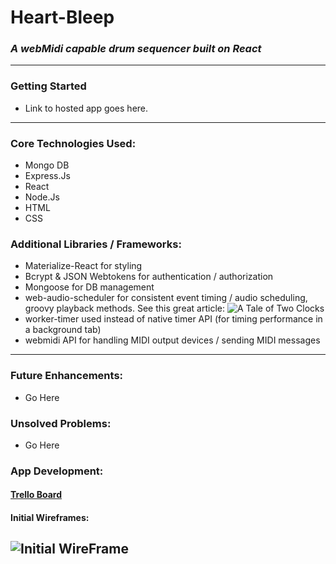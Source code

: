 # Heart-Bleep

### *A webMidi capable drum sequencer built on React*
----
### Getting Started
- Link to hosted app goes here.

---
### Core Technologies Used:
- Mongo DB
- Express.Js
- React
- Node.Js
- HTML 
- CSS

### Additional Libraries / Frameworks:
- Materialize-React for styling
- Bcrypt & JSON Webtokens for authentication / authorization
- Mongoose for DB management
- web-audio-scheduler for consistent event timing / audio scheduling, groovy playback methods.  See this great article: ![A Tale of Two Clocks](https://www.html5rocks.com/en/tutorials/audio/scheduling/)
- worker-timer used instead of native timer API (for timing performance in a background tab)
- webmidi API for handling MIDI output devices / sending MIDI messages
---

### Future Enhancements: 
- Go Here

### Unsolved Problems: 
- Go Here

### App Development:

#### [Trello Board](https://trello.com/b/pFZWBZKW/heart-bleep)

#### Initial Wireframes:

![Initial WireFrame](https://i.imgur.com/dRTcQdx.png)
----
